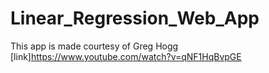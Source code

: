 # Linear_Regression_Web_App
This app is made courtesy of Greg Hogg
[link]https://www.youtube.com/watch?v=qNF1HqBvpGE
